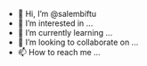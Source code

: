 - 👋 Hi, I’m @salembiftu
- 👀 I’m interested in ...
- 🌱 I’m currently learning ...
- 💞️ I’m looking to collaborate on ...
- 📫 How to reach me ...

<!---
salembiftu/salembiftu is a ✨ special ✨ repository because its `README.md` (this file) appears on your GitHub profile.
You can click the Preview link to take a look at your changes.
--->
